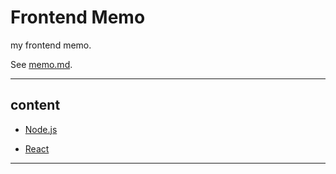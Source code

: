 # Frontend Memo

my frontend memo.

See [memo.md](./memo.md).

---

## content

- [Node.js](./node/README.md)

- [React](./react/README.md)

---
